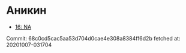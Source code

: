 # Аникин
- [16: NA](16.md)

Commit: 68c0cd5cac5aa53d704d0cae4e308a8384ff6d2b
 fetched at: 20201007-031704
